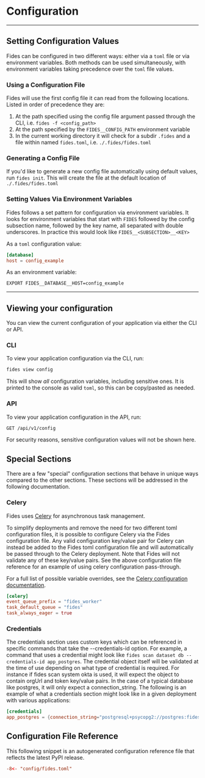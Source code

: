 # Configuration

---

## Setting Configuration Values

Fides can be configured in two different ways: either via a `toml` file or via environment variables.
Both methods can be used simultaneously, with environment variables taking precedence over the `toml` file values.

### Using a Configuration File

Fides will use the first config file it can read from the following locations. Listed in order of precedence they are:

1. At the path specified using the config file argument passed through the CLI, i.e. `fides -f <config_path>`
1. At the path specified by the `FIDES__CONFIG_PATH` environment variable
1. In the current working directory it will check for a subdir `.fides` and a file within named `fides.toml`, i.e. `./.fides/fides.toml`

### Generating a Config File

If you'd like to generate a new config file automatically using default values, run `fides init`.
This will create the file at the default location of `./.fides/fides.toml`

### Setting Values Via Environment Variables

Fides follows a set pattern for configuration via environment variables.
It looks for environment variables that start with `FIDES` followed by the config subsection name, followed by the key name, all separated with double underscores.
In practice this would look like `FIDES__<SUBSECTION>__<KEY>`

As a `toml` configuration value:

```toml
[database]
host = config_example
```

As an environment variable:

```sh
EXPORT FIDES__DATABASE__HOST=config_example
```

---

## Viewing your configuration

You can view the current configuration of your application via either the CLI or API.

### CLI

To view your application configuration via the CLI, run:

```sh
fides view config
```

This will show _all_ configuration variables, including sensitive ones.
It is printed to the console as valid `toml`, so this can be copy/pasted as needed.

### API

To view your application configuration in the API, run:

```sh
GET /api/v1/config
```

For security reasons, sensitive configuration values will not be shown here.


## Special Sections

There are a few "special" configuration sections that behave in unique ways compared to the other sections. These sections will be addressed in the following documentation.

### Celery

Fides uses [Celery](https://docs.celeryq.dev/en/stable/index.html) for asynchronous task management.

To simplify deployments and remove the need for two different toml configuration files, it is possible to configure Celery via the Fides configuration file. Any valid configuration key/value pair for Celery can instead be added to the Fides toml configuration file and will automatically be passed through to the Celery deployment. Note that Fides will not validate any of these key/value pairs. See the above configuration file reference for an example of using celery configuration pass-through.

For a full list of possible variable overrides, see the [Celery configuration documentation](https://docs.celeryq.dev/en/stable/userguide/configuration.html).

```toml title="Example Celery Section"
[celery]
event_queue_prefix = "fides_worker"
task_default_queue = "fides"
task_always_eager = true
```

### Credentials

The credentials section uses custom keys which can be referenced in specific commands that take the --credentials-id option. For example, a command that uses a credential might look like `fides scan dataset db --credentials-id app_postgres`. The credential object itself will be validated at the time of use depending on what type of credential is required. For instance if fides scan system okta is used, it will expect the object to contain orgUrl and token key/value pairs. In the case of a typical database like postgres, it will only expect a connection_string. The following is an example of what a credentials section might look like in a given deployment with various applications:

```toml title="Example Credentials Section"
[credentials]
app_postgres = {connection_string="postgresql+psycopg2://postgres:fides@fides-db:5432/fides"}
```

## Configuration File Reference

This following snippet is an autogenerated configuration reference file that reflects the latest PyPI release.

```toml title="fides.toml"
-8<- "config/fides.toml"
```
